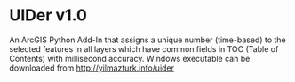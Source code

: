 UIDer v1.0
===========
An ArcGIS Python Add-In that assigns a unique number (time-based) to the selected features in all layers
which have common fields in TOC (Table of Contents) with millisecond accuracy.
Windows executable can be downloaded from http://yilmazturk.info/uider

